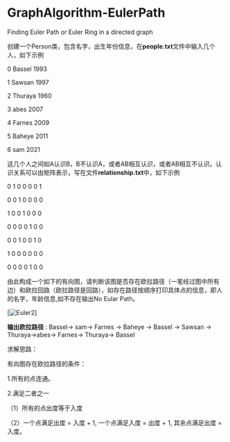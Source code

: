 # GraphAlgorithm-EulerPath
Finding Euler Path or Euler Ring in a directed graph

创建一个Person类，包含名字，出生年份信息，在**people.txt**文件中输入几个人，如下示例

0 Bassel 1993

1 Sawsan 1997

2 Thuraya 1960

3 abes 2007

4 Farnes 2009

5 Baheye 2011

6 sam 2021

这几个人之间如A认识B，B不认识A，或者AB相互认识，或者AB相互不认识。认识关系可以由矩阵表示，写在文件**relationship.txt**中，如下示例

0 1 0 0 0 0 1

0 0 1 0 0 0 0

1 0 0 1 0 0 0

0 0 0 0 1 0 0

0 0 1 0 0 1 0

1 0 0 0 0 0 0

0 0 0 0 1 0 0

由此构成一个如下的有向图，请判断该图是否存在欧拉路径（一笔经过图中所有边）和欧拉回路（欧拉路径是回路），如存在路径按顺序打印具体点的信息，即人的名字，年龄信息,如不存在输出No Eular Path。

[![Euler2](https://media.geeksforgeeks.org/wp-content/uploads/Euler2.jpg)]

**输出欧拉路径** : Bassel-> sam-> Farnes -> Baheye -> Bassel -> Sawsan -> Thuraya->abes-> Farnes-> Thuraya-> Bassel

求解思路：

有向图存在欧拉路径的条件：

1.所有的点连通。

2.满足二者之一

（1）所有的点出度等于入度

（2）一个点满足出度 = 入度 + 1, 一个点满足入度 = 出度 + 1, 其余点满足出度 = 入度。
